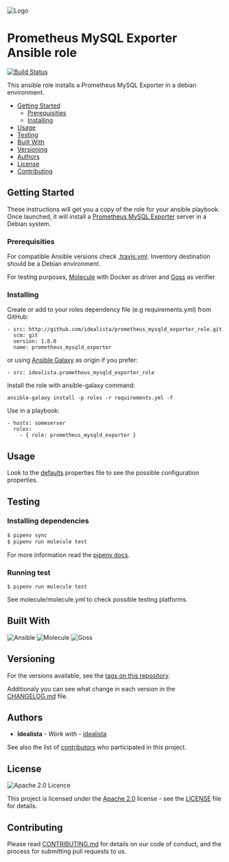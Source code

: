 ![Logo](https://raw.githubusercontent.com/idealista/prometheus_mysqld_exporter_role/master/logo.gif)

# Prometheus MySQL Exporter Ansible role
[![Build Status](https://travis-ci.org/idealista/prometheus_mysqld_exporter_role.svg?branch=master)](https://travis-ci.org/idealista/prometheus_mysqld_exporter_role)

This ansible role installs a Prometheus MySQL Exporter in a debian environment.

- [Getting Started](#getting-started)
	- [Prerequisities](#prerequisities)
	- [Installing](#installing)
- [Usage](#usage)
- [Testing](#testing)
- [Built With](#built-with)
- [Versioning](#versioning)
- [Authors](#authors)
- [License](#license)
- [Contributing](#contributing)

## Getting Started

These instructions will get you a copy of the role for your ansible playbook. Once launched, it will install a [Prometheus MySQL Exporter](https://github.com/prometheus/mysqld_exporter) server in a Debian system.

### Prerequisities

For compatible Ansible versions check [.travis.yml](.travis.yml).
Inventory destination should be a Debian environment.

For testing purposes, [Molecule](https://molecule.readthedocs.io/) with Docker as driver and [Goss](http://goss.rocks) as verifier

### Installing

Create or add to your roles dependency file (e.g requirements.yml) from GitHub:

```
- src: http://github.com/idealista/prometheus_mysqld_exporter_role.git
  scm: git
  version: 1.0.0
  name: prometheus_mysqld_exporter
```

or using [Ansible Galaxy](https://galaxy.ansible.com/idealista/prometheus_mysqld_exporter_role/) as origin if you prefer:

```
- src: idealista.prometheus_mysqld_exporter_role
```

Install the role with ansible-galaxy command:

```
ansible-galaxy install -p roles -r requirements.yml -f
```

Use in a playbook:

```
- hosts: someserver
  roles:
    - { role: prometheus_mysqld_exporter }
```

## Usage

Look to the [defaults](defaults/main.yml) properties file to see the possible configuration properties.

## Testing

### Installing dependencies

```sh
$ pipenv sync
$ pipenv run molecule test
```

For more information read the [pipenv docs](https://docs.pipenv.org/).

### Running test

```
$ pipenv run molecule test
```

See molecule/molecule.yml to check possible testing platforms.

## Built With

![Ansible](https://img.shields.io/badge/ansible-2.7.0.0-green.svg)
![Molecule](https://img.shields.io/badge/molecule-2.20.0-green.svg)
![Goss](https://img.shields.io/badge/goss-0.3.6-green.svg)

## Versioning

For the versions available, see the [tags on this repository](https://github.com/idealista/prometheus_mysqld_exporter_role/tags).

Additionaly you can see what change in each version in the [CHANGELOG.md](CHANGELOG.md) file.

## Authors

* **Idealista** - *Work with* - [idealista](https://github.com/idealista)

See also the list of [contributors](https://github.com/idealista/prometheus_mysqld_exporter_role/contributors) who participated in this project.

## License

![Apache 2.0 Licence](https://img.shields.io/hexpm/l/plug.svg)

This project is licensed under the [Apache 2.0](https://www.apache.org/licenses/LICENSE-2.0) license - see the [LICENSE](LICENSE) file for details.

## Contributing

Please read [CONTRIBUTING.md](.github/CONTRIBUTING.md) for details on our code of conduct, and the process for submitting pull requests to us.
